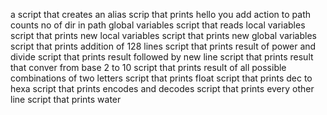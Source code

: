 a script that creates an alias
scrip that prints hello you
add action to path
counts no of dir in path
global variables
script that reads local variables
script that prints new local variables
script that prints new global variables
script that prints addition of 128 lines
script that prints result of power and divide
script that prints result followed by new line
script that prints result that conver from base 2 to 10
script that prints result of all possible combinations of two letters
script that prints float
script that prints dec to hexa
script that prints encodes and decodes
script that prints every other line
script that prints water
